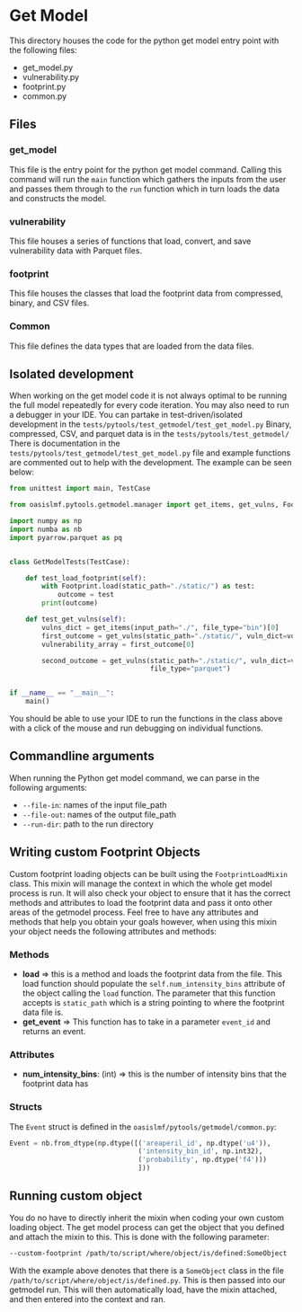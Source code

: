 # Get Model 
This directory houses the code for the python get model entry point with the following files:

- get_model.py
- vulnerability.py
- footprint.py
- common.py

## Files

### get_model
This file is the entry point for the python get model command. Calling this command will run the ```main``` function 
which gathers the inputs from the user and passes them through to the ```run``` function which in turn loads the 
data and constructs the model.

### vulnerability 
This file houses a series of functions that load, convert, and save vulnerability data with Parquet files.

### footprint
This file houses the classes that load the footprint data from compressed, binary, and CSV files.

### Common
This file defines the data types that are loaded from the data files.


## Isolated development 
When working on the get model code it is not always optimal to be running the full model repeatedly for every code 
iteration. You may also need to run a debugger in your IDE. You can partake in test-driven/isolated development
in the ```tests/pytools/test_getmodel/test_get_model.py``` Binary, compressed, CSV, and parquet data is in the 
```tests/pytools/test_getmodel/``` There is documentation in the  ```tests/pytools/test_getmodel/test_get_model.py```
file and example functions are commented out to help with the development. The example can be seen below:
```python
from unittest import main, TestCase

from oasislmf.pytools.getmodel.manager import get_items, get_vulns, Footprint

import numpy as np
import numba as nb
import pyarrow.parquet as pq


class GetModelTests(TestCase):

    def test_load_footprint(self):
        with Footprint.load(static_path="./static/") as test:
            outcome = test
        print(outcome)

    def test_get_vulns(self):
        vulns_dict = get_items(input_path="./", file_type="bin")[0]
        first_outcome = get_vulns(static_path="./static/", vuln_dict=vulns_dict, num_intensity_bins=50, file_type="bin")
        vulnerability_array = first_outcome[0]

        second_outcome = get_vulns(static_path="./static/", vuln_dict=vulns_dict, num_intensity_bins=50,
                                   file_type="parquet")


if __name__ == "__main__":
    main()
```
You should be able to use your IDE to run the functions in the class above with a click of the mouse and run debugging 
on individual functions.

## Commandline arguments 
When running the Python get model command, we can parse in the following arguments:

- ```--file-in```: names of the input file_path
- ```--file-out```: names of the output file_path
- ```--run-dir```: path to the run directory


## Writing custom Footprint Objects 
Custom footprint loading objects can be built using the ```FootprintLoadMixin``` class. This mixin will manage the 
context in which the whole get model process is run. It will also check your object to ensure that it has the 
correct methods and attributes to load the footprint data and pass it onto other areas of the getmodel process. Feel 
free to have any attributes and methods that help you obtain your goals however, when 
using this mixin your object needs the following attributes and methods:

### Methods
- **load** => this is a method and loads the footprint data from the file. This load function should populate the 
```self.num_intensity_bins``` attribute of the object calling the ```load``` function. The parameter that this 
function accepts is ```static_path``` which is a string pointing to where the footprint data file is.
- **get_event** => This function has to take in a parameter ```event_id``` and returns an event.

### Attributes
- **num_intensity_bins**: (int) => this is the number of intensity bins that the footprint data has

### Structs 
The ```Event``` struct is defined in the ```oasislmf/pytools/getmodel/common.py```:
```python
Event = nb.from_dtype(np.dtype([('areaperil_id', np.dtype('u4')),
                                ('intensity_bin_id', np.int32),
                                ('probability', np.dtype('f4')))
                                ]))
```

## Running custom object
You do no have to directly inherit the mixin when coding your own custom loading object. The get model process can 
get the object that you defined and attach the mixin to this. This is done with the following parameter:
```bash
--custom-footprint /path/to/script/where/object/is/defined:SomeObject
```
With the example above denotes that there is a ```SomeObject``` class in the file 
```/path/to/script/where/object/is/defined.py```. This is then passed into our getmodel run. This will then 
automatically load, have the mixin attached, and then entered into the context and ran. 
